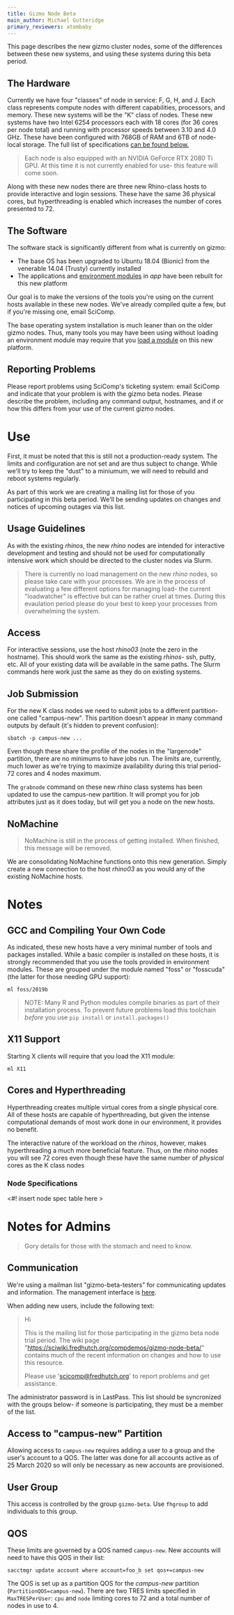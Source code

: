 ```yaml
---
title: Gizmo Node Beta
main_author: Michael Gutteridge
primary_reviewers: atombaby
---
```

This page describes the new gizmo cluster nodes, some of the differences between these new systems, and using these systems during this beta period.

## The Hardware

Currently we have four "classes" of node in service: F, G, H, and J. Each class represents compute nodes with different capabilities, processors, and memory.  These new systems will be the "K" class of nodes.  These new systems have two Intel 6254 processors each with 18 cores (for 36 cores per node total) and running with processor speeds between 3.10 and 4.0 GHz.  These have been configured with 768GB of RAM and 6TB of node-local storage. The full  list of specifications [can be found below.](#node-specifications)

> Each node is also equipped with an NVIDIA GeForce RTX 2080 Ti GPU.  At this time it is not currently enabled for use- this feature will come soon.

Along with these new nodes there are three new Rhino-class hosts to provide interactive and login sessions. These have the same 36 physical cores, but hyperthreading is enabled which increases the number of cores presented to 72.

## The Software

The software stack is significantly different from what is currently on gizmo:

 - The base OS has been upgraded to Ubuntu 18.04 (Bionic) from the venerable 14.04 (Trusty) currently installed
 - The applications and [environment modules](https://sciwiki.fredhutch.org/scicomputing/compute_environments/#environment-modules) in _app_ have been rebuilt for this new platform

Our goal is to make the versions of the tools you're using on the current hosts available in these new nodes.  We've already compiled quite a few, but if you're missing one, email SciComp.

The base operating system installation is much leaner than on the older gizmo nodes.  Thus, many tools you may have been using without loading an environment module may require that you [load a module](https://sciwiki.fredhutch.org/scicomputing/compute_environments/#environment-modules) on this new platform.

## Reporting Problems

Please report problems using SciComp's ticketing system: email SciComp and indicate that your problem is with the gizmo beta nodes. Please describe the problem, including any command output, hostnames, and if or how this differs from your use of the current gizmo nodes.

# Use

First, it must be noted that this is still not a production-ready system.  The limits and configuration are not set and are thus subject to change.  While we'll try to keep the "dust" to a miniumum, we will need to rebuild and reboot systems regularly.

As part of this work we are creating a mailing list for those of you participating in this beta period.  We'll be sending updates on changes and notices of upcoming outages via this list.

## Usage Guidelines

As with the existing _rhinos_, the new _rhino_ nodes are intended for interactive development and testing and should not be used for computationally intensive work which should be directed to the cluster nodes via Slurm.

> There is currently no load management on the new _rhino_ nodes, so please take care with your processes.  We are in the process of evaluating a few different options for managing load- the current "loadwatcher" is effective but can be rather cruel at times.  During this evaulation period please do your best to keep your processes from overwhelming the system.

## Access

For interactive sessions, use the host _rhino03_ (note the zero in the hostname).  This should work the same as the existing _rhinos_- ssh, putty, etc.  All of your existing data will be available in the same paths.  The Slurm commands here work just the same as they do on existing systems.

## Job Submission

For the new K class nodes we need to submit jobs to a different partition- one called "campus-new".  This partition doesn't appear in many command outputs by default (it's hidden to prevent confusion):

    sbatch -p campus-new ...

Even though these share the profile of the nodes in the "largenode" partition, there are no minimums to have jobs run.  The limits are, currently, much lower as we're trying to maximize availability during this trial period- 72 cores and 4 nodes maximum.

The `grabnode` command on these new _rhino_ class systems has been updated to use the campus-new partition.  It will prompt you for job attributes just as it does today, but will get you a node on the new hosts.

## NoMachine

> NoMachine is still in the process of getting installed.  When finished, this message will be removed.

We are consolidating NoMachine functions onto this new generation.  Simply
create a new connection to the host _rhino03_ as you would any of the existing
NoMachine hosts.

# Notes

## <a name="local-gcc"></a>GCC and Compiling Your Own Code

As indicated, these new hosts have a very minimal number of tools and packages installed.  While a basic compiler is installed on these hosts, it is strongly recommended that you use the tools provided in environment modules.  These are grouped under the module named "foss" or "fosscuda" (the latter for those needing GPU support):

    ml foss/2019b

> NOTE: Many R and Python modules compile binaries as part of their installation process.  To prevent future problems load this toolchain _before_ you use `pip install` or `install.packages()`

## <a name="x11-support"></a>X11 Support

Starting X clients will require that you load the X11 module:

    ml X11

## <a name="cores-hyperthreading"></a> Cores and Hyperthreading

Hyperthreading creates multiple virtual cores from a single physical core.  All of these hosts are capable of hyperthreading, but given the intense computational demands of most work done in our environment, it provides no benefit.

The interactive nature of the workload on the _rhinos_, however, makes hyperthreading a much more beneficial feature.  Thus, on the _rhino_ nodes you will see 72 cores even though these have the same number of _physical_ cores as the K class nodes

### <a name="node-specifications"></a> Node Specifications

<#! insert node spec table here >

# Notes for Admins

> Gory details for those with the stomach and need to know.

## Communication

We're using a mailman list "gizmo-beta-testers" for communicating updates and information.  The management interface is [here](https://lists.fhcrc.org/mailman/admin/gizmo-beta-testers).

When adding new users, include the following text:

> Hi
>
> This is the mailing list for those participating in the gizmo beta node trial period.  The wiki page "https://sciwiki.fredhutch.org/compdemos/gizmo-node-beta/" contains much of the recent information on changes and how to use this resource.
>
> Please use 'scicomp@fredhutch.org' to report problems and get assistance.

The administrator password is in LastPass.  This list should be syncronized with the groups below- if someone is participating, they must be a member of the list.

## Access to "campus-new" Partition

Allowing access to `campus-new` requires adding a user to a group and the user's account to a QOS.  The latter was done for all accounts active as of 25 March 2020 so will only be necessary as new accounts are provisioned.

## User Group

This access is controlled by the group `gizmo-beta`.  Use `fhgroup` to add individuals to this group.

## QOS

These limits are governed by a QOS named `campus-new`.  New accounts will need to have this QOS in their list:

    sacctmgr update account where account=foo_b set qos+=campus-new

The QOS is set up as a partition QOS for the _campus-new_ partition (`PartitionQOS=campus-new`).  There are two TRES limits specified in `MaxTRESPerUser`: `cpu` and `node` limiting cores to 72 and a total number of nodes in use to 4.
